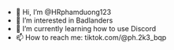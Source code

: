 - 👋 Hi, I’m @HRphamduong123
- 👀 I’m interested in Badlanders
- 🌱 I’m currently learning how to use Discord
- 📫 How to reach me: tiktok.com/@ph.2k3_bqp
